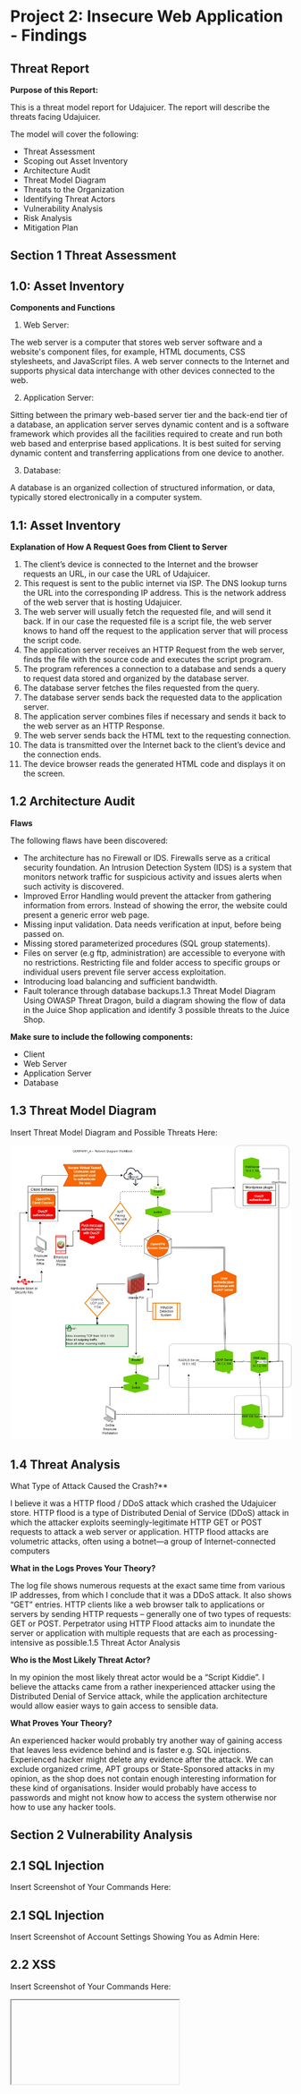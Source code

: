 # Project 2: Insecure Web Application - Findings

## Threat Report

**Purpose of this Report:**

This is a threat model report for Udajuicer. The report will 
describe the threats facing Udajuicer. 

The model will cover the 
following:

* Threat Assessment
* Scoping out Asset Inventory
* Architecture Audit
* Threat Model Diagram
* Threats to the Organization
* Identifying Threat Actors
* Vulnerability Analysis
* Risk Analysis
* Mitigation Plan


## Section 1 Threat Assessment

## 1.0: Asset Inventory

**Components and Functions**

1. Web Server:

The web server is a computer that stores web server software and a 
website's component files, for example, HTML documents, CSS stylesheets, 
and JavaScript files. A web server connects to the Internet and supports 
physical data interchange with other devices connected to the web.

2. Application Server:

Sitting between the primary web-based server tier and the back-end tier of 
a database, an application server serves dynamic content and is a software 
framework which provides all the facilities required to create and run both 
web based and enterprise based applications. It is best suited for serving 
dynamic content and transferring applications from one device to another.

3. Database:

A database is an organized collection of structured information, or data, 
typically stored electronically in a computer system.

## 1.1: Asset Inventory

**Explanation of How A Request Goes from Client to Server**

1. The client’s device is connected to the Internet and the browser requests an 
URL, in our case the URL of Udajuicer.
2. This request is sent to the public internet via ISP. The DNS lookup turns the 
URL into the corresponding IP address. This is the network address of the web 
server that is hosting Udajuicer.
3. The web server will usually fetch the requested file, and will send it back. If in 
our case the requested file is a script file, the web server knows to hand off 
the request to the application server that will process the script code.
4. The application server receives an HTTP Request from the web server, finds 
the file with the source code and executes the script program.
5. The program references a connection to a database and sends a query to 
request data stored and organized by the database server.
6. The database server fetches the files requested from the query.
7. The database server sends back the requested data to the application server.
8. The application server combines files if necessary and sends it back to the 
web server as an HTTP Response. 
9. The web server sends back the HTML text to the requesting connection.
10. The data is transmitted over the Internet back to the client’s device and the 
connection ends.
11. The device browser reads the generated HTML code and displays it on the 
screen.

## 1.2 Architecture Audit

**Flaws** 

The following flaws have been discovered:

* The architecture has no Firewall or IDS. Firewalls serve as a critical security 
foundation. An Intrusion Detection System (IDS) is a system that monitors 
network traffic for suspicious activity and issues alerts when such activity is 
discovered.
* Improved Error Handling would prevent the attacker from gathering 
information from errors. Instead of showing the error, the website could 
present a generic error web page.
* Missing input validation. Data needs verification at input, before being 
passed on.
* Missing stored parameterized procedures (SQL group statements).
* Files on server (e.g ftp, administration) are accessible to everyone with no 
restrictions. Restricting file and folder access to specific groups or 
individual users prevent file server access exploitation.
* Introducing load balancing and sufficient bandwidth.
* Fault tolerance through database backups.1.3 Threat Model Diagram
Using OWASP Threat Dragon, build a diagram showing the 
flow of data in the Juice Shop application and identify 3 
possible threats to the Juice Shop. 

**Make sure to include 
the following components:**

* Client 
* Web Server
* Application Server
* Database

## 1.3 Threat Model Diagram

Insert Threat Model Diagram and Possible Threats Here:

![alt text](https://github.com/MichaelThomasWolff/Security-Analyst-Projects-Udacity/blob/main/Planning%20for%20Security%20Controls/Findings/Duo2F%20Network%20Diagram%20Solution.jpg)

## 1.4 Threat Analysis

What Type of Attack Caused the Crash?**

I believe it was a HTTP flood / DDoS attack which crashed the Udajuicer store. 
HTTP flood is a type of Distributed Denial of Service (DDoS) attack in which the 
attacker exploits seemingly-legitimate HTTP GET or POST requests to attack a web 
server or application. HTTP flood attacks are volumetric attacks, often using a 
botnet—a group of Internet-connected computers

**What in the Logs Proves Your Theory?**

The log file shows numerous requests at the exact same time from various IP 
addresses, from which I conclude that it was a DDoS attack. It also shows “GET” 
entries. HTTP clients like a web browser talk to applications or servers by sending 
HTTP requests – generally one of two types of requests: GET or POST. Perpetrator 
using HTTP Flood attacks aim to inundate the server or application with multiple 
requests that are each as processing-intensive as possible.1.5 Threat Actor Analysis

**Who is the Most Likely Threat Actor?**

In my opinion the most likely threat actor would be a “Script Kiddie”. I believe the 
attacks came from a rather inexperienced attacker using the Distributed Denial of 
Service attack, while the application architecture would allow easier ways to gain 
access to sensible data. 

**What Proves Your Theory?**

An experienced hacker would probably try another way of gaining access that 
leaves less evidence behind and is faster e.g. SQL injections. Experienced hacker 
might delete any evidence after the attack. We can exclude organized crime, APT 
groups or State-Sponsored attacks in my opinion, as the shop does not contain 
enough interesting information for these kind of organisations. Insider would 
probably have access to passwords and might not know how to access the system 
otherwise nor how to use any hacker tools.

## Section 2 Vulnerability Analysis

## 2.1 SQL Injection

Insert Screenshot of Your Commands Here:

## 2.1 SQL Injection
Insert Screenshot of Account Settings Showing You as 
Admin Here:

## 2.2 XSS
Insert Screenshot of Your Commands Here:
<iframe src="javascript:alert(`Hacked`)">

## 2.2 XSS
3.
Insert Screenshot of alert() popup saying "Hacked!" 
Here:

## Optional Task:

**Extra Vulnerabilities**

* Access to administration panelOptional Task:
Extra Vulnerabilities
* Login with client detailsOptional Task:
Extra Vulnerabilities
* Access to sensitive data on serverSection 3

## Risk Analysis

## 3.1 Scoring Risks

**Risk Score**
(1 is most dangerous, 4 is least dangerous)

1. TTP flood / DDoS 1
2. Insecure Architecture 3
3. SQL Injection 2
4. XSS Vulnerability 4

## 3.2 Risk Rationale

**Why Did You Choose That Ranking?**
The HTTP flood / Distributed Denial of Service (DDoS) attack ranks 
highest, because the current active threat is always the most dangerous 
threat. Injections are on second place. Injections are leading OWASP’s 
top 10 and are among the most common application vulnerabilities 
followed by security misconfigurations and Cross Site Scripting (XSS).Section 4
Mitigation Plan

## 4.1 Secure Architecture

**What is Your Mitigation Plan?**
• The secure architecture includes a Firewall which provides protection against 
outside cyber attackers by shielding the network from malicious or 
unnecessary network traffic and an Intrusion Detection System (IDS) to 
monitor network traffic for suspicious activity and issue alerts when such 
activity is discovered
• We introduce Multifactor Authentication (MFA) to provide two or more 
verification factors to gain access to each user account
• We will use load balancing to distribute network traffic across multiple servers. 
• Regular database backups will ensure fault tolerance. Fault-tolerant systems 
use backup components that automatically take the place of failed
components, ensuring no loss of service
• Content Delivery Network (CDN) caches content on edge server

## 4.2 Mystery Attack 
**Mitigation**
**What is Your Mitigation Plan?**
The following methods can be implement to protect web server from HTTP floods 
/ DDoS attacks.
* Load balancer distribute network traffic across multiple servers and avoid 
overload
* A Firewall with implemented rate limits. DDoS optimized firewalls can identify 
incomplete connections and flush them from the system when they reach a 
certain threshold
* Implementing Content Delivery Network (CDN) sets up cached content on edge 
server handling requests during data attack
* IDS monitoring traffic behaviour4.3 SQL Injection Mitigation
What is Your Mitigation Plan?
The following methods can be implement to protect web server from SQL 
Injections:
* The use of Prepared Statements (with Parameterized Queries)
* Or the use of Stored Procedures4.4 XSS Mitigation
What is Your Mitigation Plan?
The following methods can be implemented to mitigate XSS attacks:
* Input Sanitization: Taking the user input and cleaning it
* Input validation. User inputs filtered from the malicious chain of commands. 
Encoding. All the inputs including special characters should be ciphered in 
respective HTML or URL code




